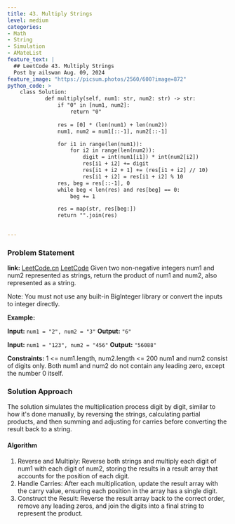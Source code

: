 ```yaml
---
title: 43. Multiply Strings
level: medium
categories:
- Math
- String
- Simulation
- AMateList
feature_text: |
  ## LeetCode 43. Multiply Strings
  Post by ailswan Aug. 09, 2024
feature_image: "https://picsum.photos/2560/600?image=872"
python_code: >
    class Solution:
            def multiply(self, num1: str, num2: str) -> str:
                if "0" in [num1, num2]:
                    return "0"
                
                res = [0] * (len(num1) + len(num2))
                num1, num2 = num1[::-1], num2[::-1]

                for i1 in range(len(num1)):
                    for i2 in range(len(num2)):
                        digit = int(num1[i1]) * int(num2[i2])
                        res[i1 + i2] += digit
                        res[i1 + i2 + 1] += (res[i1 + i2] // 10)
                        res[i1 + i2] = res[i1 + i2] % 10
                res, beg = res[::-1], 0
                while beg < len(res) and res[beg] == 0:
                    beg += 1

                res = map(str, res[beg:])
                return "".join(res)

     
---
```


### Problem Statement
**link:**
[LeetCode.cn](https://leetcode.cn/problems/multiply-strings/)
[LeetCode](https://leetcode.com/multiply-strings/)
Given two non-negative integers num1 and num2 represented as strings, return the product of num1 and num2, also represented as a string.

Note: You must not use any built-in BigInteger library or convert the inputs to integer directly.


**Example:**

**Input:** `num1 = "2", num2 = "3"`
**Output:** `"6"`

**Input:** `num1 = "123", num2 = "456"`
**Output:** `"56088"`

**Constraints:**
1 <= num1.length, num2.length <= 200
num1 and num2 consist of digits only.
Both num1 and num2 do not contain any leading zero, except the number 0 itself.

### Solution Approach
The solution simulates the multiplication process digit by digit, similar to how it's done manually, by reversing the strings, calculating partial products, and then summing and adjusting for carries before converting the result back to a string.

#### Algorithm
1. Reverse and Multiply: Reverse both strings and multiply each digit of num1 with each digit of num2, storing the results in a result array that accounts for the position of each digit.
2. Handle Carries: After each multiplication, update the result array with the carry value, ensuring each position in the array has a single digit.
3. Construct the Result: Reverse the result array back to the correct order, remove any leading zeros, and join the digits into a final string to represent the product.